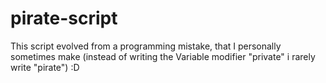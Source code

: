 # pirate-script

This script evolved from a programming mistake, that I personally sometimes make (instead of writing the Variable modifier "private" i rarely write "pirate") :D
